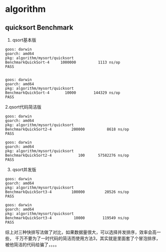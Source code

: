 # algorithm


## quicksort Benchmark

1. qsort基本版
```$xslt
goos: darwin
goarch: amd64
pkg: algorithm/mysort/quicksort
BenchmarkQuickSort-4   	 1000000	      1113 ns/op
PASS


goos: darwin
goarch: amd64
pkg: algorithm/mysort/quicksort
BenchmarkQuickSort-4   	   10000	    144329 ns/op
PASS
```

2.qsort代码简洁版
```$xslt
goos: darwin
goarch: amd64
pkg: algorithm/mysort/quicksort
BenchmarkQuickSort2-4   	  200000	      8618 ns/op
PASS

goos: darwin
goarch: amd64
pkg: algorithm/mysort/quicksort
BenchmarkQuickSort2-4   	     100	  57582276 ns/op
PASS
```

3. qsort并发版
```$xslt
goos: darwin
goarch: amd64
pkg: algorithm/mysort/quicksort
BenchmarkQuickSort3-4   	  100000	     20526 ns/op
PASS

goos: darwin
goarch: amd64
pkg: algorithm/mysort/quicksort
BenchmarkQuickSort3-4   	   10000	    119549 ns/op
PASS
```


综上对三种快排写法做了对比，如果数据量很大，可以选择并发排序，效率会高一些，
千万不要为了一时代码的简洁而使用方法3，其实就是里面套了个冒泡排序，被他简洁的代码给骗了，。。。